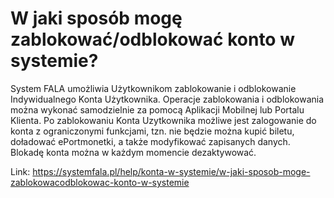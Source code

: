# W jaki sposób mogę zablokować/odblokować konto w systemie?


System FALA umożliwia Użytkownikom zablokowanie i odblokowanie Indywidualnego Konta Użytkownika. Operacje zablokowania i odblokowania można wykonać samodzielnie za pomocą Aplikacji Mobilnej lub Portalu Klienta. Po zablokowaniu Konta Uzytkownika możliwe jest zalogowanie do konta z ograniczonymi funkcjami, tzn. nie będzie można kupić biletu, doładować ePortmonetki, a także modyfikować zapisanych danych. Blokadę konta można w każdym momencie dezaktywować.




Link: https://systemfala.pl/help/konta-w-systemie/w-jaki-sposob-moge-zablokowacodblokowac-konto-w-systemie
